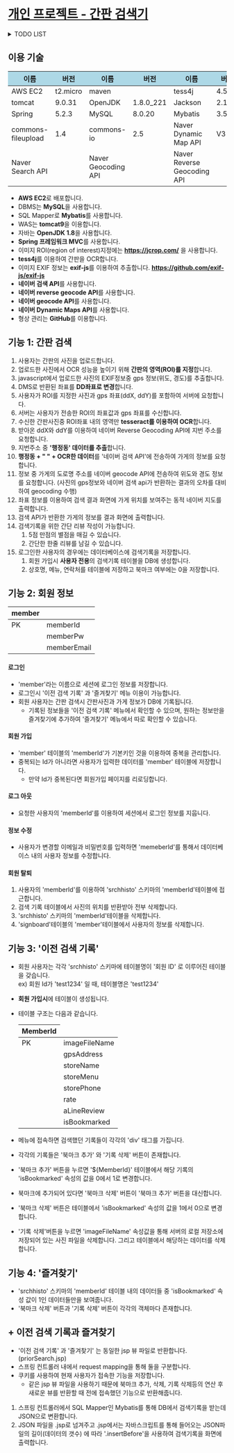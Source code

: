 # [개인 프로젝트 - 간판 검색기](http://jutabi.com)

<details markdown="1">
<summary>TODO LIST</summary>
<div markdown="1">

- (○) 다이어그램 그리기 
- (○) 블로그에 개발상황 연재하기
- (○) 스프링 프레임워크 사용
- (○) AWS EC2로 서비스 (ubuntu 18.04)
- (○) Tomcat 으로 Web Server
- (○) Github Private Repository 버전 관리
- (○) DB 적용 (MySQL)
- (○) 커넥션 풀 공부
- (○) Mybatis 적용
- (△) HTML, CSS 클린코드화
- (○) 이미지 파일 업로드
- (○) 로그인 기능
- (○) 검색기록 테이블 생성, 삭제
- (○) 검색기록 생성
- (○) 검색기록 보기
- (○) 검색기록 삭제
- (○) 즐겨찾기 보기
- (○) 즐겨찾기 추가
- (○) 이미지 OCR
- (○) 이미지 크롭
- (○) 이미지 크롭시 원본과 비율 일치
- (○) 별점 기능 추가
- (○) 한줄평 기능 추가
- (○) EXIF GPS 정보 추출
- (○) 네이버 reverse geocoding API
- (○) 가게 정보 네이버 검색 API로 요청
- (○) 네이버 Dynamic Map API
- (○) 이미지 테이블 삭제시 이미지도 삭제
- (○) 이미지 업로드하지 않고 제출 예외처리
- (○) 간판의 영역을 지정하지 않고 제출 예외처리
- (○) OCR 결과 없을 때 예외처리
- (X) GPS 정보 없을 때 예외처리
- (X) reverse geocoding 쿼리문 없을 때 예외 처리
- (X) 검색 API 반환 값에 정보 없을 때 예외처리
- (X) 로그인에 Spring Security 적용
- (X) 검색기록 페이징
- ----------------추가 항목----------------
- (○) 포트폴리오 블로그 생성
- (○) 개인프로젝트 설명 페이지 작성
- (X) 실사용자 전용 설명 (Web Page or Video)
- (X) 이력서 pdf version
- (f) 북마크, 즐겨찾기 스크롤 위치 저장
- (X) 하드코딩된 db로그인 정보 암호화
- (X) 댓글 기능
- (X) SSL 적용
- (X) 점주 메뉴 생성
- (X) Docker

</div>
</details>

## 이용 기술
<table>
    <thead>
    <tr bgcolor="#add8e6">
        <th>이름</th> <th>버전</th> <th>이름</th> <th>버전</th> <th>이름</th> <th>버전</th>
    </tr>
    </thead>
    <tbody>
    <tr>
        <td>AWS EC2 </td> <td>t2.micro</td>
        <td>maven </td> <td></td>
        <td>tess4j </td> <td>4.5.1</td>
    </tr>
    <tr>
        <td>tomcat </td> <td>9.0.31</td>
        <td>OpenJDK </td> <td>1.8.0_221</td>
        <td>Jackson </td> <td>2.11.0</td>
    </tr>
    <tr>
        <td>Spring </td> <td>5.2.3</td>
        <td>MySQL </td> <td>8.0.20</td>
        <td>Mybatis </td> <td>3.5.4</td>
    </tr>
    <tr>
        <td>commons-fileupload </td> <td>1.4</td>
        <td>commons-io </td> <td>2.5</td>
        <td>Naver Dynamic Map API</td> <td>V3</td>
    </tr>
    <tr>
        <td>Naver Search API </td> <td></td>
        <td>Naver Geocoding API </td> <td></td>
        <td>Naver Reverse Geocoding API</td> <td></td>
    </tr>
    </tbody>
</table>

- **AWS EC2**로 배포합니다.
- DBMS는 **MySQL**을 사용합니다.
- SQL Mapper로 **Mybatis**를 사용합니다.
- WAS는 **tomcat9**을 이용합니다.
- 자바는 **OpenJDK 1.8**을 사용합니다.
- **Spring 프레임워크 MVC**를 사용합니다.
- 이미지 ROI(region of interest)지정에는 **https://jcrop.com/** 을 사용합니다.
- **tess4j**를 이용하여 간판을 OCR합니다.
- 이미지 EXIF 정보는 **exif-js**를 이용하여 추출합니다. **https://github.com/exif-js/exif-js**
- **네이버 검색 API**를 사용합니다.
- **네이버 reverse geocode API**를 사용합니다.
- **네이버 geocode API**를 사용합니다.
- **네이버 Dynamic Maps API**를 사용합니다.
- 형상 관리는 **GitHub**를 이용합니다.

## 기능 1: 간판 검색
1. 사용자는 간판의 사진을 업로드합니다.
2. 업로드한 사진에서 OCR 성능을 높이기 위해 **간판의 영역(ROI)를 지정**합니다.
3. javascript에서 업로드한 사진의 EXIF정보중 gps 정보(위도, 경도)를 추출합니다.
4. DMS로 반환된 좌표를 **DD좌표로 변경**합니다.
5. 사용자가 ROI를 지정한 사진과 gps 좌표(ddX, ddY)를 포함하여 서버에 요청합니다.
6. 서버는 사용자가 전송한 ROI의 좌표값과 gps 좌표를 수신합니다.
7. 수신한 간판사진중 ROI좌표 내의 영역만 **tesseract를 이용하여 OCR**합니다.
8. 받아온 ddX와 ddY를 이용하여 네이버 Reverse Geocoding API에 지번 주소를 요청합니다.
9. 지번주소 중 **'행정동' 데이터를 추출**합니다.
10. **행정동 + " " + OCR한 데이터**를 '네이버 검색 API'에 전송하여 가게의 정보를 요청합니다.
11. 정보 중 가게의 도로명 주소를 네이버 geocode API에 전송하여 위도와 경도 정보를 요청합니다.
(사진의 gps정보와 네이버 검색 api가 반환하는 결과의 오차를 대비하여 geocoding 수행)
12. 좌표 정보를 이용하여 검색 결과 화면에 가게 위치를 보여주는 동적 네이버 지도를 출력합니다.
13. 검색 API가 반환한 가게의 정보를 결과 화면에 출력합니다.
14. 검색기록을 위한 간단 리뷰 작성이 가능합니다.
    1. 5점 만점의 별점을 매길 수 있습니다.
    2. 간단한 한줄 리뷰를 남길 수 있습니다.
15. 로그인한 사용자의 경우에는 데이터베이스에 검색기록을 저장합니다.
    1. 회원 가입시 **사용자 전용**의 검색기록 테이블을 DB에 생성합니다.
    2. 상호명, 메뉴, 연락처를 테이블에 저장하고 북마크 여부에는 0을 저장합니다.

## 기능 2: 회원 정보
<table>
<thread>
    <tr>
        <th>member</th>
    </tr>
</thread>
<tbody>
    <tr>
        <td>PK</td><td>memberId</td>
    </tr>
    <tr>
        <td></td><td>memberPw</td>
    </tr>
    <tr>
        <td></td><td>memberEmail</td>
    </tr>
</tbody>
</table>

#### 로그인
- 'member'라는 이름으로 세션에 로그인 정보를 저장합니다.
- 로그인시 '이전 검색 기록' 과 '즐겨찾기' 메뉴 이용이 가능합니다.
- 회원 사용자는 간판 검색시 간판사진과 가게 정보가 DB에 기록됩니다.
    - 기록된 정보들을 '이전 검색 기록' 메뉴에서 확인할 수 있으며, 원하는 정보만을 즐겨찾기에
    추가하여 '즐겨찾기' 메뉴에서 따로 확인할 수 있습니다.
#### 회원 가입
- 'member' 테이블의 'memberId'가 기본키인 것을 이용하여 중복을 관리합니다.
- 중복되는 Id가 아니라면 사용자가 입력한 데이터를 'member' 테이블에 저장합니다.
    - 만약 Id가 중복된다면 회원가입 페이지를 리로딩합니다.
#### 로그 아웃
- 요청한 사용자의 'memberId'를 이용하여 세션에서 로그인 정보를 지웁니다.
#### 정보 수정
- 사용자가 변경할 이메일과 비밀번호를 입력하면 'memeberId'를 통해서 데이터베이스 내의
사용자 정보를 수정합니다.
#### 회원 탈퇴
1. 사용자의 'memberId'를 이용하여 'srchhisto' 스키마의 'memberId'테이블에 접근합니다.
2. 검색 기록 테이블에서 사진의 위치를 반환받아 전부 삭제합니다.
3. 'srchhisto' 스키마의 'memberId'테이블을 삭제합니다.
4. 'signboard'테이블의 'member'테이블에서 사용자의 정보를 삭제합니다.

## 기능 3: '이전 검색 기록'
- 회원 사용자는 각각 'srchhisto' 스키마에 테이블명이 '회원 ID' 로 이루어진 테이블을 갖습니다.  
ex) 회원 Id가 'test1234' 일 때, 테이블명은 'test1234'
- **회원 가입시**에 테이블이 생성됩니다.
- 테이블 구조는 다음과 같습니다.
    <table>
        <thead>
        <tr>
            <th>MemberId</th>
        </tr>
        </thead>
        <tbody>
        <tr>
            <td>PK</td><td>imageFileName</td></tr>
        <tr>
            <td></td><td>gpsAddress</td></tr>
        <tr>
            <td></td><td>storeName</td></tr>
        <tr>
            <td></td><td>storeMenu</td></tr>
        <tr>
            <td></td><td>storePhone</td></tr>
        <tr>
            <td></td><td>rate</td></tr>
        <tr>
            <td></td><td>aLineReview</td></tr>
        <tr>
            <td></td><td>isBookmarked</td></tr>
        </tbody>
    </table>
    
- 메뉴에 접속하면 검색했던 기록들이 각각의 'div' 태그를 가집니다.
- 각각의 기록들은 '북마크 추가' 와 '기록 삭제' 버튼이 존재합니다.
- '북마크 추가' 버튼을 누르면 '${MemberId}' 테이블에서 해당 기록의 'isBookmarked' 
속성의 값을 0에서 1로 변경합니다.
- 북마크에 추가되어 있다면 '북마크 삭제' 버튼이 '북마크 추가' 버튼을 대신합니다.
- '북마크 삭제' 버튼은 테이블에서 'isBookmarked' 속성의 값을 1에서 0으로 변경합니다.
- '기록 삭제'버튼을 누르면 'imageFileName' 속성값을 통해 서버의 로컬 저장소에 저장되어 있는
사진 파일을 삭제합니다. 그리고 테이블에서 해당하는 데이터를 삭제합니다.
## 기능 4: '즐겨찾기'
- 'srchhisto' 스키마의 'memberId' 테이블 내의 데이터들 중 'isBookmarked' 속성 값이 1인
데이터들만을 보여줍니다.
- '북마크 삭제' 버튼과 '기록 삭제' 버튼이 각각의 객체마다 존재합니다.

## + 이전 검색 기록과 즐겨찾기
- '이전 검색 기록' 과 '즐겨찾기' 는 동일한 jsp 뷰 파일로 반환합니다. (priorSearch.jsp)
- 스프링 컨트롤러 내에서 request mapping을 통해 둘을 구분합니다.
- 쿠키를 사용하여 현재 사용자가 접속한 기능을 저장합니다.
    - 같은 jsp 뷰 파일을 사용하기 때문에 북마크 추가, 삭제, 기록 삭제등의 연산 후
    새로운 뷰를 반환할 때 전에 접속했던 기능으로 반환해줍니다.
1. 스프링 컨트롤러에서 SQL Mapper인 Mybatis를 통해 DB에서 검색기록을 받는데 JSON으로 변환합니다.
2. JSON 파일을 .jsp로 넘겨주고 .jsp에서는 자바스크립트를 통해 들어오는 JSON파일의 길이(데이터의 갯수)
에 따라 '.insertBefore'을 사용하여 검색기록을 화면에 출력합니다.
